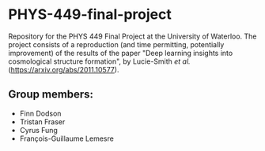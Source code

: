 # PHYS-449-final-project
Repository for the PHYS 449 Final Project at the University of Waterloo.
The project consists of a reproduction (and time permitting, potentially improvement) of the results of the paper 
"Deep learning insights into cosmological structure formation", by Lucie-Smith *et al.* 
(https://arxiv.org/abs/2011.10577).

## Group members:
* Finn Dodson
* Tristan Fraser
* Cyrus Fung
* François-Guillaume Lemesre
